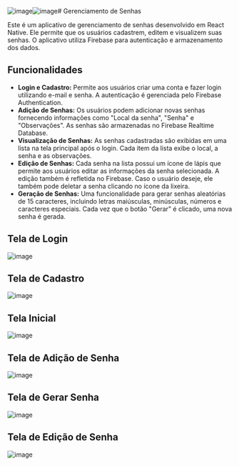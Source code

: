 ![image](https://github.com/thaleeews/gerenciadorSenhas/assets/100948036/01d4fcfd-a6a9-4a62-a380-8a39b0439f7f)![image](https://github.com/thaleeews/gerenciadorSenhas/assets/100948036/01d4fcfd-a6a9-4a62-a380-8a39b0439f7f)# Gerenciamento de Senhas

Este é um aplicativo de gerenciamento de senhas desenvolvido em React Native. Ele permite que os usuários cadastrem, editem e visualizem suas senhas. O aplicativo utiliza Firebase para autenticação e armazenamento dos dados.

## Funcionalidades

- **Login e Cadastro:** Permite aos usuários criar uma conta e fazer login utilizando e-mail e senha. A autenticação é gerenciada pelo Firebase Authentication.
- **Adição de Senhas:** Os usuários podem adicionar novas senhas fornecendo informações como "Local da senha", "Senha" e "Observações". As senhas são armazenadas no Firebase Realtime Database.
- **Visualização de Senhas:** As senhas cadastradas são exibidas em uma lista na tela principal após o login. Cada item da lista exibe o local, a senha e as observações.
- **Edição de Senhas:** Cada senha na lista possui um ícone de lápis que permite aos usuários editar as informações da senha selecionada. A edição também é refletida no Firebase.
Caso o usuário deseje, ele também pode deletar a senha clicando no ícone da lixeira.
- **Geração de Senhas:** Uma funcionalidade para gerar senhas aleatórias de 15 caracteres, incluindo letras maiúsculas, minúsculas, números e caracteres especiais. Cada vez que o botão "Gerar" é clicado, uma nova senha é gerada.

## Tela de Login
![image](https://github.com/thaleeews/gerenciadorSenhas/assets/100948036/aebd9889-5482-49db-93ff-22582def2e7d)

## Tela de Cadastro
![image](https://github.com/thaleeews/gerenciadorSenhas/assets/100948036/f29d20db-7946-4405-91d8-d9a231f9ee7e)

## Tela Inicial
![image](https://github.com/thaleeews/gerenciadorSenhas/assets/100948036/170f1dd2-3655-4cf1-ac39-086e9103a318)

## Tela de Adição de Senha
![image](https://github.com/thaleeews/gerenciadorSenhas/assets/100948036/85223cdb-a501-47fa-8b69-de42511d4a07)

## Tela de Gerar Senha
![image](https://github.com/thaleeews/gerenciadorSenhas/assets/100948036/f29ee2b7-b88b-4234-91ba-877d5bfa378f)

## Tela de Edição de Senha
![image](https://github.com/thaleeews/gerenciadorSenhas/assets/100948036/ca28a43a-8ec1-43f0-aa53-d04ff8fc3e66)







